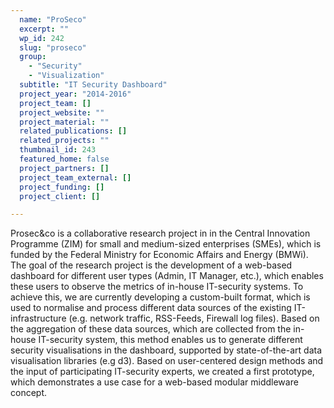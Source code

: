 ```yaml
---
  name: "ProSeco"
  excerpt: ""
  wp_id: 242
  slug: "proseco"
  group: 
    - "Security"
    - "Visualization"
  subtitle: "IT Security Dashboard"
  project_year: "2014-2016"
  project_team: []
  project_website: ""
  project_material: ""
  related_publications: []
  related_projects: ""
  thumbnail_id: 243
  featured_home: false
  project_partners: []
  project_team_external: []
  project_funding: []
  project_client: []

---
```

Prosec&co is a collaborative research project in in the Central Innovation Programme (ZIM) for small and medium-sized enterprises (SMEs), which is funded by the Federal Ministry for Economic Affairs and Energy (BMWi). The goal of the research project is the development of a web-based dashboard for different user types (Admin, IT Manager, etc.), which enables these users to observe the metrics of in-house IT-security systems. To achieve this, we are currently developing a custom-built format, which is used to normalise and process different data sources of the existing IT-infrastructure (e.g. network traffic, RSS-Feeds, Firewall log files). Based on the aggregation of these data sources, which are collected from the in-house IT-security system, this method enables us to generate different security visualisations in the dashboard, supported by state-of-the-art data visualisation libraries (e.g d3). Based on user-centered design methods and the input of participating IT-security experts, we created a first prototype, which demonstrates a use case for a web-based modular middleware concept.